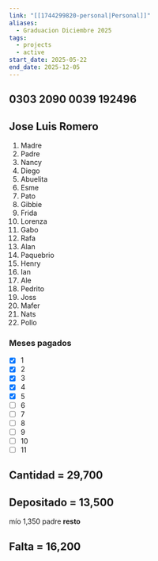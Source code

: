 ```yaml
---
link: "[[1744299820-personal|Personal]]"
aliases:
  - Graduacion Diciembre 2025
tags:
  - projects
  - active
start_date: 2025-05-22
end_date: 2025-12-05
---
```

## 0303 2090 0039 192496
## Jose Luis Romero

1. Madre
2. Padre
3. Nancy
4. Diego
5. Abuelita
6. Esme
7. Pato
8. Gibbie
9. Frida
10. Lorenza
11. Gabo
12. Rafa
13. Alan
14. Paquebrio
15. Henry
16. Ian
17. Ale
18. Pedrito
19. Joss
20. Mafer
21. Nats
22. Pollo

### Meses pagados
- [x] 1
- [x] 2
- [x] 3
- [x] 4
- [x] 5
- [ ] 6
- [ ] 7
- [ ] 8
- [ ] 9
- [ ] 10
- [ ] 11
## Cantidad = 29,700
## Depositado = 13,500
mío 1,350
padre **resto**
## Falta = 16,200

